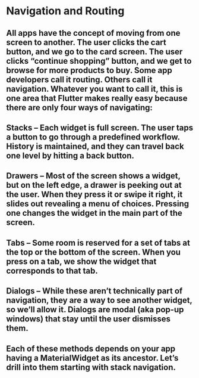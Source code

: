 # Navigation and Routing

## All apps have the concept of moving from one screen to another. The user clicks the cart button, and we go to the card screen. The user clicks “continue shopping” button, and we get to browse for more products to buy. Some app developers call it routing. Others call it navigation. Whatever you want to call it, this is one area that Flutter makes really easy because there are only four ways of navigating:

## Stacks – Each widget is full screen. The user taps a button to go through a predefined workflow. History is maintained, and they can travel back one level by hitting a back button.

## Drawers – Most of the screen shows a widget, but on the left edge, a drawer is peeking out at the user. When they press it or swipe it right, it slides out revealing a menu of choices. Pressing one changes the widget in the main part of the screen.

## Tabs – Some room is reserved for a set of tabs at the top or the bottom of the screen. When you press on a tab, we show the widget that corresponds to that tab.

## Dialogs – While these aren’t technically part of navigation, they are a way to see another widget, so we’ll allow it. Dialogs are modal (aka pop-up windows) that stay until the user dismisses them.

## Each of these methods depends on your app having a MaterialWidget as its ancestor. Let’s drill into them starting with stack navigation.